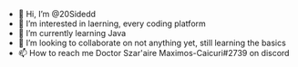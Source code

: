 - 👋 Hi, I’m @20Sidedd
- 👀 I’m interested in laerning, every coding platform
- 🌱 I’m currently learning Java
- 💞️ I’m looking to collaborate on not anything yet, still learning the basics
- 📫 How to reach me Doctor Szar'aire Maximos-Caicuri#2739 on discord

<!---
20Sidedd/20Sidedd is a ✨ special ✨ repository because its `README.md` (this file) appears on your GitHub profile.
You can click the Preview link to take a look at your changes.
--->
